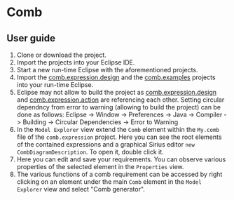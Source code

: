 # Comb

## User guide

1. Clone or download the project.
2. Import the projects into your Eclipse IDE.
3. Start a new run-time Eclipse with the aforementioned projects.
4. Import the [comb.expression.design](https://github.com/sarvaryk/Comb/tree/master/comb.expression.design) and the [comb.examples](https://github.com/sarvaryk/Comb/tree/master/comb.examples) projects into your run-time Eclipse.
5. Eclipse may not allow to build the project as [comb.expression.design](https://github.com/sarvaryk/Comb/tree/master/comb.expression.design) and [comb.expression.action](https://github.com/sarvaryk/Comb/tree/master/comb.expression.action) are referencing each other. Setting circular dependncy from error to warning (allowing to build the project) can be done as follows: Eclipse -> Window -> Preferences -> Java -> Compiler -> Building -> Circular Dependencies -> Error to Warning
6. In the `Model Explorer` view extend the `Comb` element within the `My.comb` file of the `comb.expression` project. Here you can see the root elements of the contained expressions and a graphical Sirius editor `new CombDiagramDescription`. To open it, double click it.
7. Here you can edit and save your requirements. You can observe various properties of the selected element in the `Properties` view.
8. The various functions of a comb requirement can be accessed by right clicking on an element under the main `Comb` element in the `Model Explorer` view and select "Comb generator".
